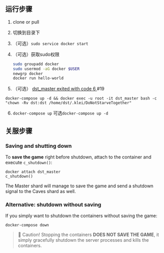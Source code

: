 ## 运行步骤

1. clone or pull

2. 切换到目录下

3. （可选）`sudo service docker start`

4. （可选）获取sudo权限

   ```bash
   sudo groupadd docker
   sudo usermod -aG docker $USER
   newgrp docker
   docker run hello-world
   ```

5. （可选）  [dst_master exited with code 6 ](https://github.com/mathielo/dst-dedicated-server/issues/19#top)  #19

  ```
  docker-compose up -d && docker exec -u root -it dst_master bash -c "chown -Rv dst:dst /home/dst/.klei/DoNotStarveTogether"
  ```

6. `docker-compose up` 可选`docker-compose up -d`

## 关服步骤

### Saving and shutting down

To **save the game** right before shutdown, attach to the container and execute `c_shutdown()`:

```
docker attach dst_master
c_shutdown()
```

The Master shard will manage to save the game and send a shutdown signal to the Caves shard as well.

### Alternative: shutdown without saving

If you simply want to shutdown the containers without saving the game:

```
docker-compose down
```

> 🛑 Caution! Stopping the containers **DOES NOT SAVE THE GAME**, it simply gracefully shutdown the server processes and kills the containers.